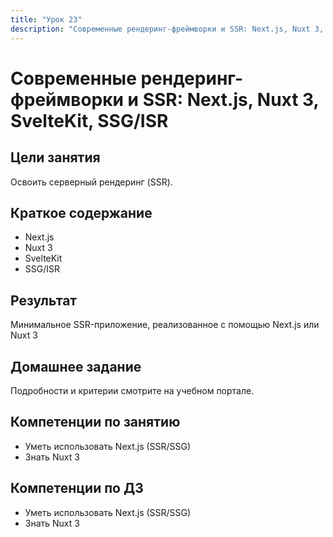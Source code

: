 ```yaml
---
title: "Урок 23"
description: "Современные рендеринг-фреймворки и SSR: Next.js, Nuxt 3, SvelteKit, SSG/ISR"
---
```


# Современные рендеринг-фреймворки и SSR: Next.js, Nuxt 3, SvelteKit, SSG/ISR

<!-- s -->

## Цели занятия

Освоить серверный рендеринг (SSR).

<!-- s -->

## Краткое содержание

- Next.js
- Nuxt 3
- SvelteKit
- SSG/ISR

<!-- s -->

## Результат

Минимальное SSR-приложение, реализованное с помощью Next.js или Nuxt 3

<!-- s -->

## Домашнее задание

Подробности и критерии смотрите на учебном портале.

<!-- s -->

## Компетенции по занятию

- Уметь использовать Next.js (SSR/SSG)
- Знать Nuxt 3

<!-- s -->

## Компетенции по ДЗ

- Уметь использовать Next.js (SSR/SSG)
- Знать Nuxt 3
